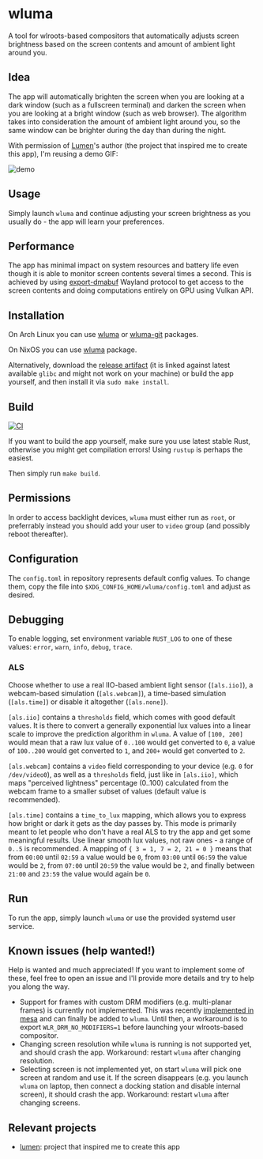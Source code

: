 # wluma

A tool for wlroots-based compositors that automatically adjusts screen brightness based on the screen contents and amount of ambient light around you.

## Idea

The app will automatically brighten the screen when you are looking at a dark window (such as a fullscreen terminal) and darken the screen when you are looking at a bright window (such as web browser). The algorithm takes into consideration the amount of ambient light around you, so the same window can be brighter during the day than during the night.

With permission of [Lumen](https://github.com/anishathalye/lumen)'s author (the project that inspired me to create this app), I'm reusing a demo GIF:

![demo](https://user-images.githubusercontent.com/1177900/82347130-8bd22b80-99f7-11ea-8545-0d311240a30d.gif)

## Usage

Simply launch `wluma` and continue adjusting your screen brightness as you usually do - the app will learn your preferences.

## Performance

The app has minimal impact on system resources and battery life even though it is able to monitor screen contents several times a second. This is achieved by using [export-dmabuf](https://github.com/swaywm/wlr-protocols/blob/master/unstable/wlr-export-dmabuf-unstable-v1.xml) Wayland protocol to get access to the screen contents and doing computations entirely on GPU using Vulkan API.

## Installation

On Arch Linux you can use [wluma](https://aur.archlinux.org/packages/wluma/) or [wluma-git](https://aur.archlinux.org/packages/wluma-git/) packages.

On NixOS you can use [wluma](https://search.nixos.org/packages?channel=unstable&show=wluma&from=0&size=50&sort=relevance&type=packages&query=wluma) package.

Alternatively, download the [release artifact](https://github.com/maximbaz/wluma/releases) (it is linked against latest available `glibc` and might not work on your machine) or build the app yourself, and then install it via `sudo make install`.

## Build

[![CI](https://github.com/maximbaz/wluma/actions/workflows/ci.yml/badge.svg)](https://github.com/maximbaz/wluma/actions/workflows/ci.yml)

If you want to build the app yourself, make sure you use latest stable Rust, otherwise you might get compilation errors! Using `rustup` is perhaps the easiest.

Then simply run `make build`.

## Permissions

In order to access backlight devices, `wluma` must either run as `root`, or preferrably instead you should add your user to `video` group (and possibly reboot thereafter).

## Configuration

The `config.toml` in repository represents default config values. To change them, copy the file into `$XDG_CONFIG_HOME/wluma/config.toml` and adjust as desired.

## Debugging

To enable logging, set environment variable `RUST_LOG` to one of these values: `error`, `warn`, `info`, `debug`, `trace`.

### ALS

Choose whether to use a real IIO-based ambient light sensor (`[als.iio]`), a webcam-based simulation (`[als.webcam]`), a time-based simulation (`[als.time]`) or disable it altogether (`[als.none]`).

`[als.iio]` contains a `thresholds` field, which comes with good default values. It is there to convert a generally exponential lux values into a linear scale to improve the prediction algorithm in `wluma`. A value of `[100, 200]` would mean that a raw lux value of `0..100` would get converted to `0`, a value of `100..200` would get converted to `1`, and `200+` would get converted to `2`.

`[als.webcam]` contains a `video` field corresponding to your device (e.g. `0` for `/dev/video0`), as well as a `thresholds` field, just like in `[als.iio]`, which maps "perceived lightness" percentage (0..100) calculated from the webcam frame to a smaller subset of values (default value is recommended).

`[als.time]` contains a `time_to_lux` mapping, which allows you to express how bright or dark it gets as the day passes by. This mode is primarily meant to let people who don't have a real ALS to try the app and get some meaningful results. Use linear smooth lux values, not raw ones - a range of `0..5` is recommended. A mapping of `{ 3 = 1, 7 = 2, 21 = 0 }` means that from `00:00` until `02:59` a value would be `0`, from `03:00` until `06:59` the value would be `2`, from `07:00` until `20:59` the value would be `2`, and finally between `21:00` and `23:59` the value would again be `0`.

## Run

To run the app, simply launch `wluma` or use the provided systemd user service.

## Known issues (help wanted!)

Help is wanted and much appreciated! If you want to implement some of these, feel free to open an issue and I'll provide more details and try to help you along the way.

- Support for frames with custom DRM modifiers (e.g. multi-planar frames) is currently not implemented. This was recently [implemented in mesa](https://gitlab.freedesktop.org/mesa/mesa/-/merge_requests/1466) and can finally be added to `wluma`. Until then, a workaround is to export `WLR_DRM_NO_MODIFIERS=1` before launching your wlroots-based compositor.
- Changing screen resolution while `wluma` is running is not supported yet, and should crash the app. Workaround: restart `wluma` after changing resolution.
- Selecting screen is not implemented yet, on start `wluma` will pick one screen at random and use it. If the screen disappears (e.g. you launch `wluma` on laptop, then connect a docking station and disable internal screen), it should crash the app. Workaround: restart `wluma` after changing screens.

## Relevant projects

- [lumen](https://github.com/anishathalye/lumen): project that inspired me to create this app

